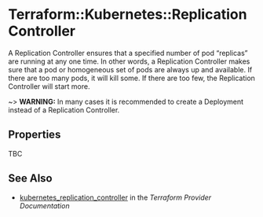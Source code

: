 # Terraform::Kubernetes::ReplicationController

A Replication Controller ensures that a specified number of pod “replicas” are running at any one time. In other words, a Replication Controller makes sure that a pod or homogeneous set of pods are always up and available. If there are too many pods, it will kill some. If there are too few, the Replication Controller will start more.

~> **WARNING:** In many cases it is recommended to create a Deployment instead of a Replication Controller.

## Properties

TBC

## See Also

* [kubernetes_replication_controller](https://www.terraform.io/docs/providers/kubernetes/r/replication_controller.html) in the _Terraform Provider Documentation_